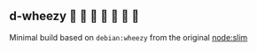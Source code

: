 d-wheezy :money_with_wings: :money_with_wings: :money_with_wings: :money_with_wings: :money_with_wings: :money_with_wings: :money_with_wings:
----

Minimal build based on `debian:wheezy` from the original [node:slim](https://github.com/docker-library/node/blob/master/0.10/slim/Dockerfile)



